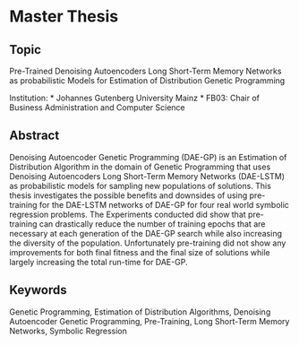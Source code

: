 # Master Thesis

## Topic

Pre-Trained Denoising Autoencoders Long Short-Term Memory Networks as probabilistic Models for Estimation of Distribution Genetic Programming

Institution: \* Johannes Gutenberg University Mainz \* FB03: Chair of Business Administration and Computer Science

## Abstract

Denoising Autoencoder Genetic Programming (DAE-GP) is an Estimation of Distribution Algorithm in the domain of Genetic Programming that uses Denoising Autoencoders Long Short-Term Memory Networks (DAE-LSTM) as probabilistic models for sampling new populations of solutions.
This thesis investigates the possible benefits and downsides of using pre-training for the DAE-LSTM networks of DAE-GP for four real world symbolic regression problems.
The Experiments conducted did show that pre-training can drastically reduce the number of training epochs that are necessary at each generation of the DAE-GP search while also increasing the diversity of the population.
Unfortunately pre-training did not show any improvements for both final fitness and the final size of solutions while largely increasing the total run-time for DAE-GP.

## Keywords

Genetic Programming, Estimation of Distribution Algorithms, Denoising Autoencoder Genetic Programming, Pre-Training, Long Short-Term Memory Networks, Symbolic Regression

